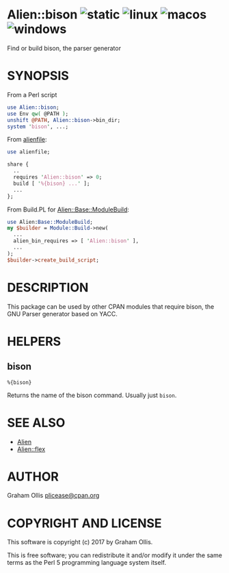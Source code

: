 # Alien::bison ![static](https://github.com/PerlAlien/Alien-bison/workflows/static/badge.svg) ![linux](https://github.com/PerlAlien/Alien-bison/workflows/linux/badge.svg) ![macos](https://github.com/PerlAlien/Alien-bison/workflows/macos/badge.svg) ![windows](https://github.com/PerlAlien/Alien-bison/workflows/windows/badge.svg)

Find or build bison, the parser generator

# SYNOPSIS

From a Perl script

```perl
use Alien::bison;
use Env qw( @PATH );
unshift @PATH, Alien::bison->bin_dir;
system 'bison', ...;
```

From [alienfile](https://metacpan.org/pod/alienfile):

```perl
use alienfile;

share {
  ..
  requires 'Alien::bison' => 0;
  build [ '%{bison} ...' ];
  ...
};
```

From Build.PL for [Alien::Base::ModuleBuild](https://metacpan.org/pod/Alien::Base::ModuleBuild):

```perl
use Alien:Base::ModuleBuild;
my $builder = Module::Build->new(
  ...
  alien_bin_requires => [ 'Alien::bison' ],
  ...
);
$builder->create_build_script;
```

# DESCRIPTION

This package can be used by other CPAN modules that require bison,
the GNU Parser generator based on YACC.

# HELPERS

## bison

```
%{bison}
```

Returns the name of the bison command.  Usually just `bison`.

# SEE ALSO

- [Alien](https://metacpan.org/pod/Alien)
- [Alien::flex](https://metacpan.org/pod/Alien::flex)

# AUTHOR

Graham Ollis <plicease@cpan.org>

# COPYRIGHT AND LICENSE

This software is copyright (c) 2017 by Graham Ollis.

This is free software; you can redistribute it and/or modify it under
the same terms as the Perl 5 programming language system itself.
